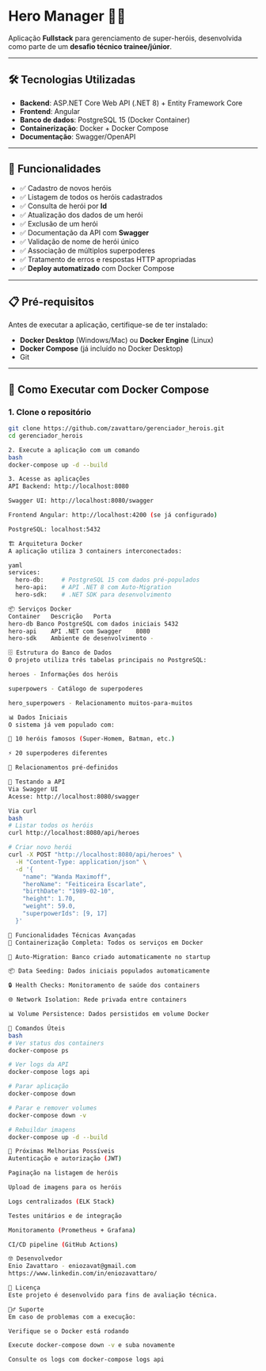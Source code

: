 # Hero Manager 🦸‍♂️

Aplicação **Fullstack** para gerenciamento de super-heróis, desenvolvida como parte de um **desafio técnico trainee/júnior**.

---

## 🛠️ Tecnologias Utilizadas

- **Backend**: ASP.NET Core Web API (.NET 8) + Entity Framework Core  
- **Frontend**: Angular  
- **Banco de dados**: PostgreSQL 15 (Docker Container)
- **Containerização**: Docker + Docker Compose
- **Documentação**: Swagger/OpenAPI

---

## 🚀 Funcionalidades

- ✅ Cadastro de novos heróis  
- ✅ Listagem de todos os heróis cadastrados  
- ✅ Consulta de herói por **Id**  
- ✅ Atualização dos dados de um herói  
- ✅ Exclusão de um herói  
- ✅ Documentação da API com **Swagger**  
- ✅ Validação de nome de herói único
- ✅ Associação de múltiplos superpoderes
- ✅ Tratamento de erros e respostas HTTP apropriadas
- ✅ **Deploy automatizado** com Docker Compose

---

## 📋 Pré-requisitos

Antes de executar a aplicação, certifique-se de ter instalado:
- **Docker Desktop** (Windows/Mac) ou **Docker Engine** (Linux)
- **Docker Compose** (já incluído no Docker Desktop)
- Git

---

## 🐳 Como Executar com Docker Compose

### 1. **Clone o repositório**
```bash
git clone https://github.com/zavattaro/gerenciador_herois.git
cd gerenciador_herois

2. Execute a aplicação com um comando
bash
docker-compose up -d --build

3. Acesse as aplicações
API Backend: http://localhost:8080

Swagger UI: http://localhost:8080/swagger

Frontend Angular: http://localhost:4200 (se já configurado)

PostgreSQL: localhost:5432

🏗️ Arquitetura Docker
A aplicação utiliza 3 containers interconectados:

yaml
services:
  hero-db:     # PostgreSQL 15 com dados pré-populados
  hero-api:    # API .NET 8 com Auto-Migration
  hero-sdk:    # .NET SDK para desenvolvimento

📦 Serviços Docker
Container	Descrição	Porta
hero-db	Banco PostgreSQL com dados iniciais	5432
hero-api	API .NET com Swagger	8080
hero-sdk	Ambiente de desenvolvimento	-

🗄️ Estrutura do Banco de Dados
O projeto utiliza três tabelas principais no PostgreSQL:

heroes - Informações dos heróis

superpowers - Catálogo de superpoderes

hero_superpowers - Relacionamento muitos-para-muitos

📊 Dados Iniciais
O sistema já vem populado com:

🦸 10 heróis famosos (Super-Homem, Batman, etc.)

⚡ 20 superpoderes diferentes

🔗 Relacionamentos pré-definidos

🧪 Testando a API
Via Swagger UI
Acesse: http://localhost:8080/swagger

Via curl
bash
# Listar todos os heróis
curl http://localhost:8080/api/heroes

# Criar novo herói
curl -X POST "http://localhost:8080/api/heroes" \
  -H "Content-Type: application/json" \
  -d '{
    "name": "Wanda Maximoff",
    "heroName": "Feiticeira Escarlate", 
    "birthDate": "1989-02-10",
    "height": 1.70,
    "weight": 59.0,
    "superpowerIds": [9, 17]
  }'

🔧 Funcionalidades Técnicas Avançadas
🐳 Containerização Completa: Todos os serviços em Docker

🔄 Auto-Migration: Banco criado automaticamente no startup

📦 Data Seeding: Dados iniciais populados automaticamente

🔒 Health Checks: Monitoramento de saúde dos containers

🌐 Network Isolation: Rede privada entre containers

📊 Volume Persistence: Dados persistidos em volume Docker

🚀 Comandos Úteis
bash
# Ver status dos containers
docker-compose ps

# Ver logs da API
docker-compose logs api

# Parar aplicação
docker-compose down

# Parar e remover volumes
docker-compose down -v

# Rebuildar imagens
docker-compose up -d --build

📝 Próximas Melhorias Possíveis
Autenticação e autorização (JWT)

Paginação na listagem de heróis

Upload de imagens para os heróis

Logs centralizados (ELK Stack)

Testes unitários e de integração

Monitoramento (Prometheus + Grafana)

CI/CD pipeline (GitHub Actions)

🤓 Desenvolvedor
Enio Zavattaro - eniozavat@gmail.com
https://www.linkedin.com/in/eniozavattaro/

📄 Licença
Este projeto é desenvolvido para fins de avaliação técnica.

🙋‍♂️ Suporte
Em caso de problemas com a execução:

Verifique se o Docker está rodando

Execute docker-compose down -v e suba novamente

Consulte os logs com docker-compose logs api
